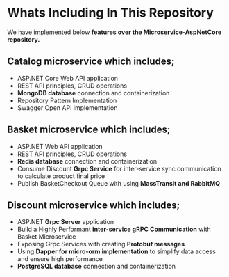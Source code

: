 # Whats Including In This Repository
We have implemented below <b> features over the Microservice-AspNetCore repository. </b>

## Catalog microservice which includes;
<ul>
  <li>ASP.NET Core Web API application</li>
  <li>REST API principles, CRUD operations</li>
  <li><b>MongoDB database</b> connection and containerization</li>
  <li>Repository Pattern Implementation</li>
  <li>Swagger Open API implementation</li>
</ul>

## Basket microservice which includes;
<ul>
  <li>ASP.NET Web API application</li>
  <li>REST API principles, CRUD operations</li>
  <li><b>Redis database</b> connection and containerization</li>
  <li>Consume Discount <b>Grpc Service</b> for inter-service sync communication to calculate product final price</li>
  <li>Publish BasketCheckout Queue with using <b>MassTransit and RabbitMQ</b></li>
</ul>

## Discount microservice which includes;
<ul>
  <li>ASP.NET <b>Grpc Server</b> application</li>
  <li>Build a Highly Performant <b>inter-service gRPC Communication</b> with Basket Microservice</li>
  <li>Exposing Grpc Services with creating <b>Protobuf messages</b></li>
  <li>Using <b>Dapper for micro-orm implementation</b> to simplify data access and ensure high performance</li>
  <li><b>PostgreSQL database</b> connection and containerization</li>
</ul>


